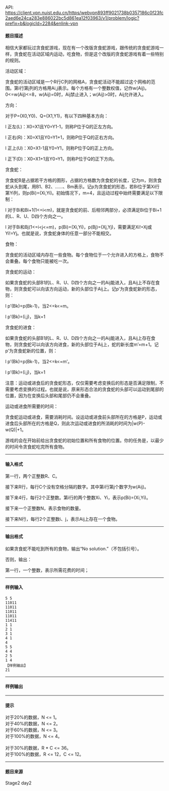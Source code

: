 API: https://client.vpn.nuist.edu.cn/https/webvpn893ff9021738b0357186c0f23fc2aed6e24ca283e886022bc5d861ea12f03963/v1/problem/logic?prefix=b&logicId=2284&enlink-vpn

#### 题目描述

相信大家都玩过贪食蛇游戏，现在有一个改版贪食蛇游戏，跟传统的贪食蛇游戏一样，贪食蛇在活动区域内运动，吃食物，但是这个改版的贪食蛇游戏有着一些特别的规则。

活动区域：

贪食蛇的活动区域是一个R行C列的网格A，贪食蛇活动不能超过这个网格的范围。第i行第j列的方格用Ai,j表示。每个方格有一个整数权值，记作w(Aij)。0<=w(Aij)<=8，w(Aij)=0时，Aij禁止进入；w(Aij)>0时，Aij允许进入。

方向：

对于P=(X0,Y0)、Q=(X1,Y1)，有以下四种基本方向：

l 正左(L)：X0\=X1且Y0\=Y1\-1，则称P位于Q的正左方向。

l 正右(R)：X0\=X1且Y0\=Y1+1，则称P位于Q的正右方向。

l 正上(U)：X0\=X1\-1且Y0\=Y1，则称P位于Q的正上方向。

l 正下(D)：X0\=X1+1且Y0\=Y1，则称P位于Q的正下方向。

贪食蛇：

贪食蛇B是占据若干方格的图形，占据的方格数为贪食蛇的长度，记为m，则贪食蛇从头到尾，用B1、B2、……、Bm表示。记p为贪食蛇的形态，若Bi位于第Xi行第Yi列，则p(Bi)=(Xi,Yi)。初始情况下，m=4，且运动过程中始终需要满足以下限制：

l 对于Bi和Bi+1(1<=i<m)，就是贪食蛇的前、后相邻两部分，必须满足Bi位于Bi+1的L、R、U、D四个方向之一。

l 对于Bi和Bj(1<=i<j<=m)，p(Bi)=(Xi,Yi)，p(Bj)=(Xj,Yj)，需要满足Xi!=Xj或Yi!=Yj。也就是说，贪食蛇身体的任意一部分不能相交。

食物：

贪食蛇的活动区域内存在一些食物。每个食物位于一个允许进入的方格上，食物不会重叠。每个食物只能被吃一次。

贪食蛇的运动：

如果贪食蛇的头部B1的L、R、U、D四个方向之一的Aij能进入，且Aij上不存在食物，则贪食蛇可以向该方向运动，新的头部位于Aij上。记p’为贪食蛇新的形态，则：

l p’(Bk)=p(Bk-1)，当2<=k<=m。

l p’(Bk)=(i,j)，当k=1

贪食蛇的进食：

如果贪食蛇的头部B1的L、R、U、D四个方向之一的Aij能进入，且Aij上存在食物，则贪食蛇可以向该方向进食，新的头部位于Aij上，蛇的新长度m’=m+1。记p’为贪食蛇新的位置，则：

l p’(Bk)=p(Bk-1)，当2<=k<=m’。

l p’(Bk)=(i,j)，当k=1

注意：运动或进食后的贪食蛇形态，仅仅需要考虑变换后的形态是否满足限制，不需要考虑变换的过程。也就是说，原来形态合法的贪食蛇的头部可以运动到尾部的位置，因为在变换后头部和尾部仍不会重叠。

运动或进食所需要的时间：

贪食蛇运动或进食，需要消耗时间。设运动或进食前头部所在的方格是P，运动或进食后头部所在的方格是Q，则此次运动或进食的所消耗的时间为|w(P)-w(Q)|+1。

游戏的会在开始前给出贪食蛇的初始位置和所有食物的位置。你的任务是，以最少的时间令贪食蛇吃完所有食物。

---

#### 输入格式

第一行，两个正整数R、C。

接下来R行，每行C个没有空格分隔的数字。其中第i行第j个数字为w(Aij)。

接下来4行，每行2个正整数。第i行的两个整数Xi、Yi，表示p(Bi)=(Xi,Yi)。

接下来一个正整数N，表示食物的数量。

接下来N行，每行2个正整数i、j，表示Aij上存在一个食物。

---

#### 输出格式

如果贪食蛇不能吃到所有的食物，输出“No solution.”（不包括引号）。

否则，输出：

第一行，一个整数，表示所需花费的时间；

---

#### 样例输入
```
5 5
11011
11011
11011
11011
11411
1 1
2 1
3 1
4 1
4
5 5
4 4
2 5
1 4
【样例输出】
21

```

---

#### 样例输出

---

#### 提示

对于20%的数据，N <= 1。  
对于40%的数据，N <= 2。  
对于60%的数据，N <= 3。  
对于100%的数据，N <= 4。  
   
对于30%的数据，R \* C <= 36。  
对于100%的数据，R <= 12，C <= 12。

---

#### 题目来源

Stage2 day2